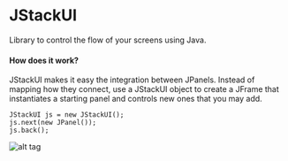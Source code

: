 # JStackUI

Library to control the flow of your screens using Java.

#### How does it work? 

JStackUI makes it easy the integration between JPanels. Instead of mapping how they connect, use a JStackUI object to create a JFrame that instantiates a starting panel and controls new ones that you may add.

```
JStackUI js = new JStackUI(); 
js.next(new JPanel());
js.back();
```

![alt tag](https://s3-us-west-2.amazonaws.com/jstackui/next.gif "Cursor clicking on arrow and the panel changes from 1 through 5.")
